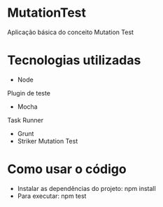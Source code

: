 # MutationTest
Aplicação básica do conceito Mutation Test

# Tecnologias utilizadas
* Node

Plugin de teste
* Mocha

Task Runner
* Grunt
* Striker Mutation Test


# Como usar o código
* Instalar as dependências do projeto: npm install
* Para executar: npm test
